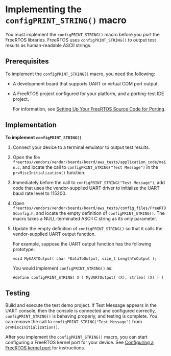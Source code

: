 # Implementing the `configPRINT_STRING()` macro<a name="afr-porting-config"></a>

You must implement the `configPRINT_STRING()` macro before you port the FreeRTOS libraries\. FreeRTOS uses `configPRINT_STRING()` to output test results as human\-readable ASCII strings\.

## Prerequisites<a name="porting-prereqs-config"></a>

To implement the `configPRINT_STRING()` macro, you need the following:
+ A development board that supports UART or virtual COM port output\.
+ A FreeRTOS project configured for your platform, and a porting\-test IDE project\.

  For information, see [Setting Up Your FreeRTOS Source Code for Porting](porting-set-up-project.md)\.

## Implementation<a name="porting-steps-config"></a>

**To implement `configPRINT_STRING()`**

1. Connect your device to a terminal emulator to output test results\.

1. Open the file `freertos/vendors/vendor/boards/board/aws_tests/application_code/main.c`, and locate the call to `configPRINT_STRING("Test Message")` in the `prvMiscInitialization()` function\.

1. Immediately before the call to `configPRINT_STRING("Test Message")`, add code that uses the vendor\-supplied UART driver to initialize the UART baud rate level to 115200\.

1. Open `freertos/vendors/vendor/boards/board/aws_tests/config_files/FreeRTOSConfig.h`, and locate the empty definition of `configPRINT_STRING()`\. The macro takes a NULL\-terminated ASCII C string as its only parameter\.

1. Update the empty definition of `configPRINT_STRING()` so that it calls the vendor\-supplied UART output function\.

   For example, suppose the UART output function has the following prototype:

   ```
   void MyUARTOutput( char *DataToOutput, size_t LengthToOutput );
   ```

   You would implement `configPRINT_STRING()` as:

   ```
   #define configPRINT_STRING( X ) MyUARTOutput( (X), strlen( (X) ) )
   ```

## Testing<a name="porting-testing-config"></a>

Build and execute the test demo project\. If Test Message appears in the UART console, then the console is connected and configured correctly, `configPRINT_STRING()` is behaving properly, and testing is complete\. You can remove the call to `configPRINT_STRING("Test Message")` from `prvMiscInitialization()`\.

After you implement the `configPRINT_STRING()` macro, you can start configuring a FreeRTOS kernel port for your device\. See [Configuring a FreeRTOS kernel port](afr-porting-kernel.md) for instructions\.